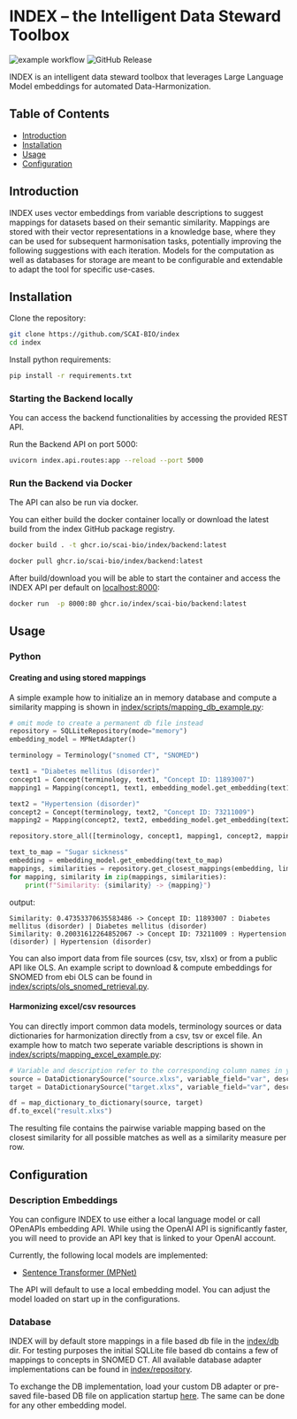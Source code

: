 # INDEX – the Intelligent Data Steward Toolbox

![example workflow](https://github.com/SCAI-BIO/index/actions/workflows/tests.yml/badge.svg) ![GitHub Release](https://img.shields.io/github/v/release/SCAI-BIO/index)

INDEX is an intelligent data steward toolbox that leverages Large Language Model embeddings for automated Data-Harmonization. 

## Table of Contents
- [Introduction](#introduction)
- [Installation](#installation)
- [Usage](#usage)
- [Configuration](#configuration)

## Introduction

INDEX uses vector embeddings from variable descriptions to suggest mappings for datasets based on their semantic 
similarity. Mappings are stored with their vector representations in a knowledge base, where they can be used for 
subsequent harmonisation tasks, potentially improving the following suggestions with each iteration. Models for 
the computation as well as databases for storage are meant to be configurable and extendable to adapt the tool for
specific use-cases.

## Installation
Clone the repository:

```bash
git clone https://github.com/SCAI-BIO/index
cd index
```

Install python requirements:

```bash
pip install -r requirements.txt
```

### Starting the Backend locally

You can access the backend functionalities by accessing the provided REST API.

Run the Backend API on port 5000:

```bash
uvicorn index.api.routes:app --reload --port 5000
```

### Run the Backend via Docker

The API can also be run via docker.

You can either build the docker container locally or download the latest build from the index GitHub package registry. 


```bash
docker build . -t ghcr.io/scai-bio/index/backend:latest
```

```bash
docker pull ghcr.io/scai-bio/index/backend:latest
```

After build/download you will be able to start the container and access the INDEX API per default on [localhost:8000](http://localhost:8000):

```bash
docker run  -p 8000:80 ghcr.io/index/scai-bio/backend:latest
```
## Usage

### Python

#### Creating and using stored mappings

A simple example how to initialize an in memory database and compute a similarity mapping is shown in 
[index/scripts/mapping_db_example.py](index/scripts/mapping_db_example.py):

```python
# omit mode to create a permanent db file instead
repository = SQLLiteRepository(mode="memory")
embedding_model = MPNetAdapter()

terminology = Terminology("snomed CT", "SNOMED")

text1 = "Diabetes mellitus (disorder)"
concept1 = Concept(terminology, text1, "Concept ID: 11893007")
mapping1 = Mapping(concept1, text1, embedding_model.get_embedding(text1))

text2 = "Hypertension (disorder)"
concept2 = Concept(terminology, text2, "Concept ID: 73211009")
mapping2 = Mapping(concept2, text2, embedding_model.get_embedding(text2))

repository.store_all([terminology, concept1, mapping1, concept2, mapping2])

text_to_map = "Sugar sickness"
embedding = embedding_model.get_embedding(text_to_map)
mappings, similarities = repository.get_closest_mappings(embedding, limit=2)
for mapping, similarity in zip(mappings, similarities):
    print(f"Similarity: {similarity} -> {mapping}")
```

output:

```plaintext
Similarity: 0.47353370635583486 -> Concept ID: 11893007 : Diabetes mellitus (disorder) | Diabetes mellitus (disorder)
Similarity: 0.20031612264852067 -> Concept ID: 73211009 : Hypertension (disorder) | Hypertension (disorder)
```

You can also import data from file sources (csv, tsv, xlsx) or from a public API like OLS. An example script to
download & compute embeddings for SNOMED from ebi OLS can be found in 
[index/scripts/ols_snomed_retrieval.py](index/scripts/ols_snomed_retrieval.py).

#### Harmonizing excel/csv resources

You can directly import common data models, terminology sources or data dictionaries for harmonization directly from a
csv, tsv or excel file. An example how to match two seperate variable descriptions is shown in
[index/scripts/mapping_excel_example.py](index/scripts/mapping_excel_example.py):

```python
# Variable and description refer to the corresponding column names in your excel sheet
source = DataDictionarySource("source.xlxs", variable_field="var", description_field="desc")
target = DataDictionarySource("target.xlxs", variable_field="var", description_field="desc")

df = map_dictionary_to_dictionary(source, target)
df.to_excel("result.xlxs")
```

The resulting file contains the pairwise variable mapping based on the closest similarity for all possible matches 
as well as a similarity measure per row.

## Configuration

### Description Embeddings

You can configure INDEX to use either a local language model or call OPenAPIs embedding API. While using the OpenAI API
is significantly faster, you will need to provide an API key that is linked to your OpenAI account. 

Currently, the following local models are implemented:
* [Sentence Transformer (MPNet)](https://huggingface.co/docs/transformers/model_doc/mpnet)

The API will default to use a local embedding model. You can adjust the model loaded on start up in the configurations.

### Database

INDEX will by default store mappings in a file based db file in the [index/db](index/db) dir. For testing purposes
the initial SQLLite file based db contains a few of mappings to concepts in SNOMED CT. All available database adapter 
implementations can be found in [index/repository](index/repository).

To exchange the DB implementation, load your custom DB adapter or pre-saved file-based DB file on application startup
[here](https://github.com/SCAI-BIO/index/blob/923601677fd62d50c3748b7f11666420e82df609/index/api/routes.py#L14). 
The same can be done for any other embedding model.
